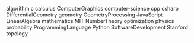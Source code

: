 algorithm
c
calculus
ComputerGraphics
computer-science
cpp
csharp
DifferentialGeometry
geometry
GeometryProcessing
JavaScript
LinearAlgebra
mathematics
MIT
NumberTheory
optimization
physics
probability
ProgrammingLanguage
Python
SoftwareDevelopment
Stanford
topology
